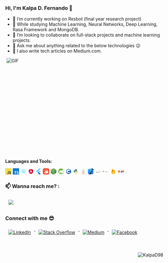 ### Hi, I'm Kalpa D. Fernando 👋


- 🔭  I’m currently working on Resbot (final year research project)
- 🌱  While studying Machine Learning, Neural Networks, Deep Learning, Rasa Framework and MongoDB.
- 👯  I’m looking to collaborate on full-stack projects and machine learning projects.
- 💬  Ask me about anything related to the below technologies 😉 
- 📝  I also write tech articles on Medium.com.

<img align="right" alt="GIF" src="https://github.com/abhisheknaiidu/abhisheknaiidu/blob/master/code.gif?raw=true" width="500" height="320" />

**Languages and Tools:**  

<code><img height="20" src="https://raw.githubusercontent.com/github/explore/master/topics/javascript/javascript.png"></code>
<code><img height="20" src="https://raw.githubusercontent.com/github/explore/master/topics/typescript/typescript.png"></code>
<code><img height="20" src="https://raw.githubusercontent.com/github/explore/master/topics/react/react.png"></code>
<code><img height="20" src="https://raw.githubusercontent.com/github/explore/master/topics/angular/angular.png"></code>
<code><img height="20" src="https://raw.githubusercontent.com/github/explore/master/topics/flutter/flutter.png"></code>
<code><img height="20" src="https://raw.githubusercontent.com/github/explore/master/topics/swift/swift.png"></code>
<code><img height="20" src="https://raw.githubusercontent.com/github/explore/master/topics/nodejs/nodejs.png"></code>
<code><img height="20" src="https://raw.githubusercontent.com/github/explore/master/topics/spring-boot/spring-boot.png"></code>
<code><img height="20" src="https://raw.githubusercontent.com/github/explore/master/topics/c/c.png"></code>
<code><img height="20" src="https://raw.githubusercontent.com/github/explore/master/topics/python/python.png"></code>
<code><img height="20" src="https://raw.githubusercontent.com/github/explore/master/topics/java/java.png"></code>
<code><img height="20" src="https://raw.githubusercontent.com/github/explore/master/topics/xcode/xcode.png"></code>
<code><img height="20" src="https://raw.githubusercontent.com/github/explore/master/topics/mysql/mysql.png"></code>
<code><img height="20" src="https://raw.githubusercontent.com/github/explore/master/topics/mongodb/mongodb.png"></code>
<code><img height="20" src="https://raw.githubusercontent.com/github/explore/master/topics/firebase/firebase.png"></code>
<code><img height="20" src="https://raw.githubusercontent.com/github/explore/master/topics/git/git.png"></code>


### 📫 Wanna reach me? :  <a href="mailto:kalpafernando1998@gmail.com">
<img src="https://img.shields.io/badge/-Email-red?style=flat&logo=Gmail&logoColor=white" height="22" style="vertical-align:top; margin:10px"/>
</a>

### Connect with me 😎

<p align="left">
  <a href="https://www.linkedin.com/in/kalpa-d/" target="_blank" rel="noopener noreferrer">
    <img src="https://img.icons8.com/color/48/000000/linkedin.png" alt="LinkedIn" height="40" style="vertical-align:top; margin:10px">
  </a>
  <a href="https://stackoverflow.com/users/11211493/kalpa-d-fernando">
    <img src="https://img.icons8.com/color/48/000000/stackoverflow.png" alt="Stack Overflow" height="40" style="vertical-align:top; margin:10px">
  </a>
  <a href="https://medium.com/@kalpafernando1998">
    <img src="https://img.icons8.com/color/48/000000/medium.png" alt="Medium" height="40" style="vertical-align:top; margin:10px">
  </a>
  <a href="https://www.facebook.com/kalpaf/">
    <img src="https://img.icons8.com/color/48/000000/facebook-new.png" alt="Facebook" height="40" style="vertical-align:top; margin:10px">
  </a>
</p>

<br>

<p align="right">
  <img src="https://github-readme-streak-stats.herokuapp.com/?user=KalpaD98&" alt="KalpaD98" />
</p>
